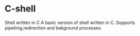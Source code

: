 # C-shell
Shell written in C
A basic version of shell written in C.
Supports pipelinig,redirection and bakground processes.
